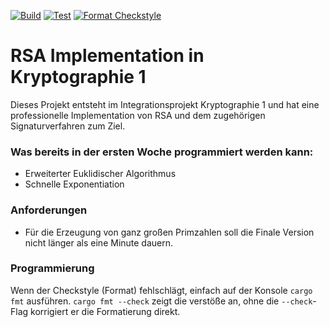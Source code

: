 [![Build](https://github.com/Tristan-H11/RSA-Implementation/actions/workflows/build.yml/badge.svg)](https://github.com/Tristan-H11/RSA-Implementation/actions/workflows/build.yml)
[![Test](https://github.com/Tristan-H11/RSA-Implementation/actions/workflows/test.yml/badge.svg)](https://github.com/Tristan-H11/RSA-Implementation/actions/workflows/test.yml)
[![Format Checkstyle](https://github.com/Tristan-H11/RSA-Implementation/actions/workflows/format.yml/badge.svg)](https://github.com/Tristan-H11/RSA-Implementation/actions/workflows/format.yml)
# RSA Implementation in Kryptographie 1
Dieses Projekt entsteht im Integrationsprojekt Kryptographie 1 und hat eine professionelle Implementation von RSA und dem zugehörigen Signaturverfahren zum Ziel.
### Was bereits in der ersten Woche programmiert werden kann:
- Erweiterter Euklidischer Algorithmus
- Schnelle Exponentiation

### Anforderungen
- Für die Erzeugung von ganz großen Primzahlen soll die Finale Version nicht länger als eine Minute dauern.

### Programmierung
Wenn der Checkstyle (Format) fehlschlägt, einfach auf der Konsole `cargo fmt` ausführen.
`cargo fmt --check` zeigt die verstöße an, ohne die `--check`-Flag korrigiert er die Formatierung direkt.